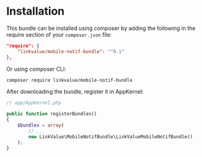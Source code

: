 # Installation

This bundle can be installed using composer by adding the following in the require section of your `composer.json` file:

```json
"require": {
    "linkvalue/mobile-notif-bundle": "^0.1"
},
```

Or using composer CLI:

```bash
composer require linkvalue/mobile-notif-bundle
```

After downloading the bundle, register it in AppKernel:

```php
// app/AppKernel.php

public function registerBundles()
{
    $bundles = array(
        // ...
        new LinkValue\MobileNotifBundle\LinkValueMobileNotifBundle()
    );
}
```
